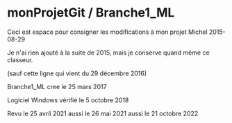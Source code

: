 ﻿

# monProjetGit / Branche1_ML


Ceci est espace pour consigner les modifications à mon projet
Michel 2015-08-29

Je n'ai rien ajouté à la suite de 2015, mais je conserve quand même ce classeur.

(sauf cette ligne qui vient du 29 décembre 2016)

Branche1_ML cree le 25 mars 2017

Logiciel Windows vérifié le 5 octobre 2018

Revu le 25 avril 2021
aussi le 26 mai 2021
aussi le 21 octobre 2022

